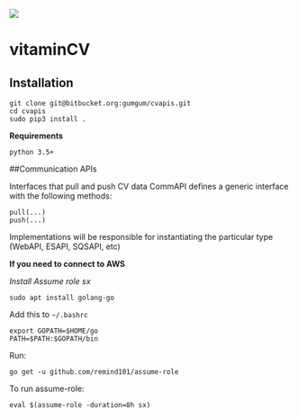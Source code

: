 ![](https://i.imgur.com/EEpn6iv.png)

# vitaminCV

## Installation
```
git clone git@bitbucket.org:gumgum/cvapis.git
cd cvapis
sudo pip3 install .
```

**Requirements**
```
python 3.5+
```


##Communication APIs

Interfaces that pull and push CV data
CommAPI defines a generic interface with the following methods:
```
pull(...)
push(...)
```

Implementations will be responsible for instantiating the particular type (WebAPI, ESAPI, SQSAPI, etc)

**If you need to connect to AWS**

*Install Assume role sx*

```
sudo apt install golang-go
```

Add this to `~/.bashrc`
```
export GOPATH=$HOME/go
PATH=$PATH:$GOPATH/bin
```
Run:
```
go get -u github.com/remind101/assume-role
```

To run assume-role:
```
eval $(assume-role -duration=8h sx)
```

